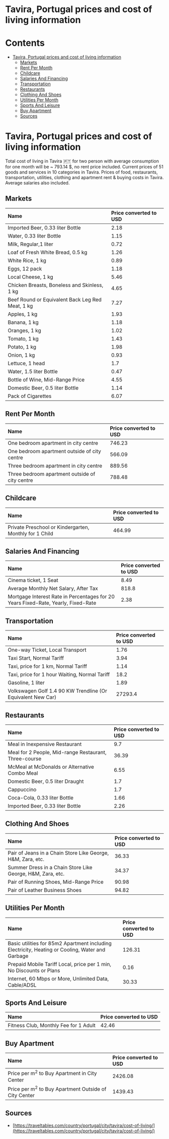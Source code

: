 
Tavira, Portugal prices and cost of living information
======================================================

Contents
========

* [Tavira, Portugal prices and cost of living information](#tavira-portugal-prices-and-cost-of-living-information)
	* [Markets](#markets)
	* [Rent Per Month](#rent-per-month)
	* [Childcare](#childcare)
	* [Salaries And Financing](#salaries-and-financing)
	* [Transportation](#transportation)
	* [Restaurants](#restaurants)
	* [Clothing And Shoes](#clothing-and-shoes)
	* [Utilities Per Month](#utilities-per-month)
	* [Sports And Leisure](#sports-and-leisure)
	* [Buy Apartment](#buy-apartment)
	* [Sources](#sources)

# Tavira, Portugal prices and cost of living information


Total cost of living in Tavira 🇵🇹 for two person with average consumption for one month will be ~ 793.14 $, no rent 
price included. Current prices of 51 goods and services in 10 categories  in Tavira. Prices of food, restaurants, 
transportation, utilities, clothing and apartment rent & buying costs in Tavira. Average salaries also included.
## Markets

|Name|Price converted to USD|
| :--- | :--- |
|Imported Beer, 0.33 liter Bottle|2.18|
|Water, 0.33 liter Bottle|1.15|
|Milk, Regular,1 liter|0.72|
|Loaf of Fresh White Bread, 0.5 kg|1.26|
|White Rice, 1 kg|0.89|
|Eggs, 12 pack|1.18|
|Local Cheese, 1 kg|5.46|
|Chicken Breasts, Boneless and Skinless, 1 kg|4.65|
|Beef Round or Equivalent Back Leg Red Meat, 1 kg |7.27|
|Apples, 1 kg|1.93|
|Banana, 1 kg|1.18|
|Oranges, 1 kg|1.02|
|Tomato, 1 kg|1.43|
|Potato, 1 kg|1.98|
|Onion, 1 kg|0.93|
|Lettuce, 1 head|1.7|
|Water, 1.5 liter Bottle|0.47|
|Bottle of Wine, Mid-Range Price|4.55|
|Domestic Beer, 0.5 liter Bottle|1.14|
|Pack of Cigarettes|6.07|
  

## Rent Per Month

|Name|Price converted to USD|
| :--- | :--- |
|One bedroom apartment in city centre|746.23|
|One bedroom apartment outside of city centre|566.09|
|Three bedroom apartment in city centre|889.56|
|Three bedroom apartment outside of city centre|788.48|
  

## Childcare

|Name|Price converted to USD|
| :--- | :--- |
|Private Preschool or Kindergarten, Monthly for 1 Child|464.99|
  

## Salaries And Financing

|Name|Price converted to USD|
| :--- | :--- |
|Cinema ticket, 1 Seat|8.49|
|Average Monthly Net Salary, After Tax|818.8|
|Mortgage Interest Rate in Percentages for 20 Years Fixed-Rate, Yearly, Fixed-Rate|2.38|
  

## Transportation

|Name|Price converted to USD|
| :--- | :--- |
|One-way Ticket, Local Transport|1.76|
|Taxi Start, Normal Tariff|3.94|
|Taxi, price for 1 km, Normal Tariff|1.14|
|Taxi, price for 1 hour Waiting, Normal Tariff|18.2|
|Gasoline, 1 liter|1.89|
|Volkswagen Golf 1.4 90 KW Trendline (Or Equivalent New Car)|27293.4|
  

## Restaurants

|Name|Price converted to USD|
| :--- | :--- |
|Meal in Inexpensive Restaurant|9.7|
|Meal for 2 People, Mid-range Restaurant, Three-course|36.39|
|McMeal at McDonalds or Alternative Combo Meal|6.55|
|Domestic Beer, 0.5 liter Draught|1.7|
|Cappuccino|1.7|
|Coca-Cola, 0.33 liter Bottle|1.66|
|Imported Beer, 0.33 liter Bottle|2.26|
  

## Clothing And Shoes

|Name|Price converted to USD|
| :--- | :--- |
|Pair of Jeans in a Chain Store Like George, H&M, Zara, etc.|36.33|
|Summer Dress in a Chain Store Like George, H&M, Zara, etc.|34.37|
|Pair of Running Shoes, Mid-Range Price|90.98|
|Pair of Leather Business Shoes|94.82|
  

## Utilities Per Month

|Name|Price converted to USD|
| :--- | :--- |
|Basic utilities for 85m2 Apartment including Electricity, Heating or Cooling, Water and Garbage|126.31|
|Prepaid Mobile Tariff Local, price per 1 min, No Discounts or Plans|0.16|
|Internet, 60 Mbps or More, Unlimited Data, Cable/ADSL|30.33|
  

## Sports And Leisure

|Name|Price converted to USD|
| :--- | :--- |
|Fitness Club, Monthly Fee for 1 Adult|42.46|
  

## Buy Apartment

|Name|Price converted to USD|
| :--- | :--- |
|Price per m<sup>2</sup> to Buy Apartment in City Center|2426.08|
|Price per m<sup>2</sup> to Buy Apartment Outside of City Center|1439.43|
  

## Sources

- [https://traveltables.com/country/portugal/city/tavira/cost-of-living/](https://traveltables.com/country/portugal/city/tavira/cost-of-living/)
